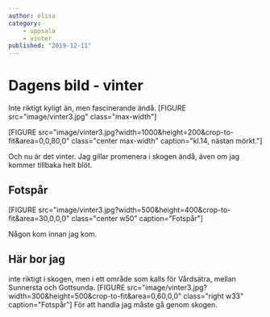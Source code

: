 ```yaml
---
author: elisa
category:
    - uppsala
    - vinter
published: "2019-12-11"
---
```

Dagens bild - vinter
==================================

<picture>
</picture>

Inte riktigt kyligt än, men fascinerande ändå.
[FIGURE src="image/vinter3.jpg" class="max-width"]

<!--more-->

[FIGURE src="image/vinter3.jpg?width=1000&height=200&crop-to-fit&area=0,0,80,0" class="center max-width" caption="kl.14, nästan mörkt."]

Och nu är det vinter. Jag gillar promenera i skogen ändå, även om jag
kommer tillbaka helt blöt.

Fotspår
-----------------------------------
<!--image/theme/small-poly.jpg?width=1100&height=180&crop-to-fit&area=0,0,30,0"
top,right,bottom,left-->

[FIGURE src="image/vinter3.jpg?width=500&height=400&crop-to-fit&area=30,0,0,0" class="center w50" caption="Fotspår"]

Någon kom innan jag kom.





Här bor jag
--------------------

inte riktigt i skogen, men i ett område som kalls för Vårdsätra, mellan Sunnersta
och Gottsunda.
[FIGURE src="image/vinter3.jpg?width=300&height=500&crop-to-fit&area=0,60,0,0" class="right w33" caption="Fotspår"]
För att handla jag måste gå genom skogen.
